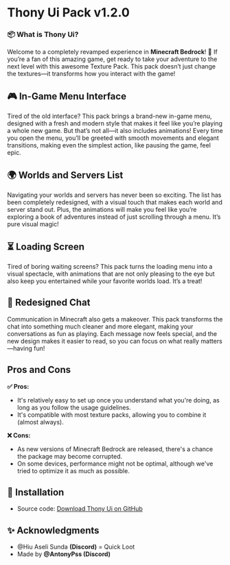 # Thony Ui Pack v1.2.0

### 📦 What is Thony Ui?
Welcome to a completely revamped experience in **Minecraft Bedrock**! 🎉 If you’re a fan of this amazing game, get ready to take your adventure to the next level with this awesome Texture Pack. This pack doesn’t just change the textures—it transforms how you interact with the game!

## 🎮 In-Game Menu Interface
Tired of the old interface? This pack brings a brand-new in-game menu, designed with a fresh and modern style that makes it feel like you’re playing a whole new game. But that’s not all—it also includes animations! Every time you open the menu, you’ll be greeted with smooth movements and elegant transitions, making even the simplest action, like pausing the game, feel epic.

## 🌍 Worlds and Servers List
Navigating your worlds and servers has never been so exciting. The list has been completely redesigned, with a visual touch that makes each world and server stand out. Plus, the animations will make you feel like you’re exploring a book of adventures instead of just scrolling through a menu. It’s pure visual magic!

## ⏳ Loading Screen
Tired of boring waiting screens? This pack turns the loading menu into a visual spectacle, with animations that are not only pleasing to the eye but also keep you entertained while your favorite worlds load. It’s a treat!

## 💬 Redesigned Chat
Communication in Minecraft also gets a makeover. This pack transforms the chat into something much cleaner and more elegant, making your conversations as fun as playing. Each message now feels special, and the new design makes it easier to read, so you can focus on what really matters—having fun!

## Pros and Cons

**✅ Pros:**
- It's relatively easy to set up once you understand what you're doing, as long as you follow the usage guidelines.
- It's compatible with most texture packs, allowing you to combine it (almost always).

**❌ Cons:**
- As new versions of Minecraft Bedrock are released, there's a chance the package may become corrupted.
- On some devices, performance might not be optimal, although we've tried to optimize it as much as possible.

## 📂 Installation
- Source code: [Download Thony Ui on GitHub](none)

## ✨ Acknowledgments
- @Hiu Aseli Sunda **(Discord)** = Quick Loot
- Made by **@AntonyPss (Discord)**
